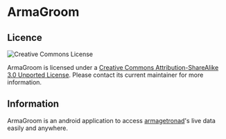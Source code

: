 ArmaGroom
==========

Licence
-------

![Creative Commons License](http://i.creativecommons.org/l/by-sa/3.0/88x31.png)

ArmaGroom is licensed under a [Creative Commons Attribution-ShareAlike 3.0 Unported License](http://creativecommons.org/licenses/by-sa/3.0/deed.en_US).
Please contact its current maintainer for more information.

Information
-----------

ArmaGroom is an android application to access [armagetronad][]'s live data easily and anywhere.

<!--- links -->
[armagetronad]: http://www.armagetronad.net/ "Armagetron Advanced"
